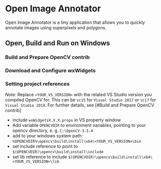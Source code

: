 # Open Image Annotator

Open Image Annotator is a tiny application that allows you to quickly annotate images using superpixels and polygons.

## Open, Build and Run on Windows

### Build and Prepare OpenCV contrib

### Download and Configure wxWidgets

### Setting project references

_Note:_ Replace `<YOUR_VS_VERSION>` with the related VS Studio version you compiled OpenCV for. This can be `vc15` for `Visual Studio 2017` or `vc17` for `Visual Studio 2019`. For further details, see [#Build and Prepare OpenCV contrib]

- include `wxWidgetsX.X.X.props` in VS property window
- Add variable `OPENCVDIR` to environment variables, pointing to your opencv directory, e. g. `C:\OpenCV-3.5.4`
- add to your windows system path: `%OPENCVDIR%\opencv\build\install\x64\<YOUR_VS_VERSION>\bin`
- set include reference to point to `$(OPENCVDIR)\opencv\build\install\include`
- set lib reference to include `$(OPENCVDIR)\opencv\build\install\x64\<YOUR_VS_VERSION>\lib`